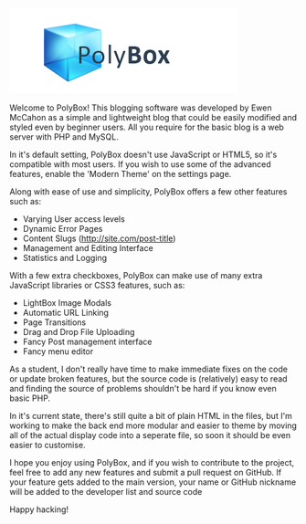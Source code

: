 <img src="https://raw.githubusercontent.com/Neko-Design/PolyBox/master/logo.png" alt="PolyBox Logo">

Welcome to PolyBox! This blogging software was developed by Ewen McCahon as a simple and lightweight blog that could be easily modified and styled even by beginner users. All you require for the basic blog is a web server with PHP and MySQL.

In it's default setting, PolyBox doesn't use JavaScript or HTML5, so it's compatible with most users. If you wish to use some of the advanced features, enable the 'Modern Theme' on the settings page.

Along with ease of use and simplicity, PolyBox offers a few other features such as:

  - Varying User access levels
  - Dynamic Error Pages
  - Content Slugs (http://site.com/post-title)
  - Management and Editing Interface
  - Statistics and Logging

With a few extra checkboxes, PolyBox can make use of many extra JavaScript libraries or CSS3 features, such as:

  - LightBox Image Modals
  - Automatic URL Linking
  - Page Transitions
  - Drag and Drop File Uploading
  - Fancy Post management interface
  - Fancy menu editor

As a student, I don't really have time to make immediate fixes on the code or update broken features, but the source code is (relatively) easy to read and finding the source of problems shouldn't be hard if you know even basic PHP.

In it's current state, there's still quite a bit of plain HTML in the files, but I'm working to make the back end more modular and easier to theme by moving all of the actual display code into a seperate file, so soon it should be even easier to customise.

I hope you enjoy using PolyBox, and if you wish to contribute to the project, feel free to add any new features and submit a pull request on GitHub. If your feature gets added to the main version, your name or GitHub nickname will be added to the developer list and source code

Happy hacking!
